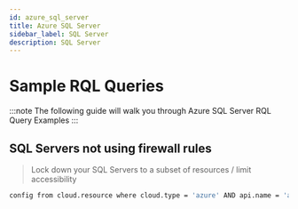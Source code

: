 ```yaml
---
id: azure_sql_server
title: Azure SQL Server
sidebar_label: SQL Server
description: SQL Server
---
```


# Sample RQL Queries

:::note
The following guide will walk you through Azure SQL Server RQL Query Examples
:::

## SQL Servers not using firewall rules
> Lock down your SQL Servers to a subset of resources / limit accessibility

```bash
config from cloud.resource where cloud.type = 'azure' AND api.name = 'azure-sql-server-list' AND json.rule = firewallRules is empty
```